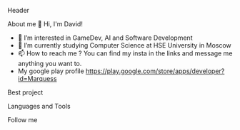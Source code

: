 Header

About me
👋 Hi, I'm David!
- 👀 I’m interested in GameDev, AI and Software Development
- 🌱 I’m currently studying Computer Science at HSE University in Moscow
- 📫 How to reach me ? You can find my insta in the links and message me anything you want to.
- My google play profile https://play.google.com/store/apps/developer?id=Marquess

Best project

Languages and Tools

Follow me

<!---
yeview/yeview is a ✨ special ✨ repository because its `README.md` (this file) appears on your GitHub profile.
You can click the Preview link to take a look at your changes.
--->

